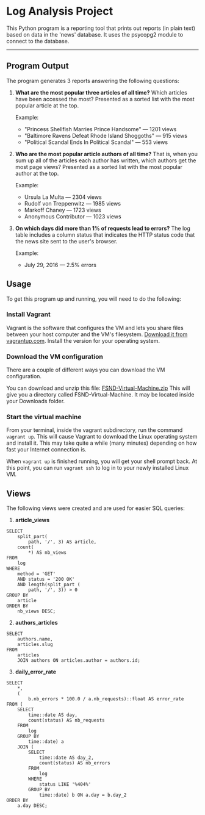 # Log Analysis Project
This Python program is a reporting tool that prints out reports (in plain text) based on  data in the 'news' database. It uses the psycopg2 module to connect to the database.  

* * *

## Program Output

The program generates 3 reports answering the following questions:

1. **What are the most popular three articles of all time?** Which articles have been accessed the most? Presented as a sorted list with the most popular article at the top.

    Example:  
    + "Princess Shellfish Marries Prince Handsome" — 1201 views
    + "Baltimore Ravens Defeat Rhode Island Shoggoths" — 915 views
    + "Political Scandal Ends In Political Scandal" — 553 views


2. **Who are the most popular article authors of all time?** That is, when you sum up all of the articles each author has written, which authors get the most page views? Presented as a sorted list with the most popular author at the top.

    Example:  
    + Ursula La Multa — 2304 views
    + Rudolf von Treppenwitz — 1985 views
    + Markoff Chaney — 1723 views
    + Anonymous Contributor — 1023 views


3. **On which days did more than 1% of requests lead to errors?** The log table includes a column status that indicates the HTTP status code that the news site sent to the user's browser.

    Example:  
    + July 29, 2016 — 2.5% errors

## Usage
To get this program up and running, you will need to do the following:


### Install Vagrant
Vagrant is the software that configures the VM and lets you share files between your host computer and the VM's filesystem. [Download it from vagrantup.com](https://www.vagrantup.com/downloads.html). Install the version for your operating system.

### Download the VM configuration
There are a couple of different ways you can download the VM configuration.

You can download and unzip this file: [FSND-Virtual-Machine.zip](https://s3.amazonaws.com/video.udacity-data.com/topher/2018/April/5acfbfa3_fsnd-virtual-machine/fsnd-virtual-machine.zip) This will give you a directory called FSND-Virtual-Machine. It may be located inside your Downloads folder.

### Start the virtual machine
From your terminal, inside the vagrant subdirectory, run the command `vagrant up`. This will cause Vagrant to download the Linux operating system and install it. This may take quite a while (many minutes) depending on how fast your Internet connection is.

When `vagrant up` is finished running, you will get your shell prompt back. At this point, you can run `vagrant ssh` to log in to your newly installed Linux VM.

## Views
The following views were created and are used for easier SQL queries:

1. **article_views**

~~~~CREATE VIEW article_views AS
SELECT
    split_part(
        path, '/', 3) AS article,
    count(
        *) AS nb_views
FROM
    log
WHERE
    method = 'GET'
    AND status = '200 OK'
    AND length(split_part (
        path, '/', 3)) > 0
GROUP BY
    article
ORDER BY
    nb_views DESC;
~~~~

2. **authors_articles**

~~~~CREATE VIEW authors_articles AS
SELECT
    authors.name,
    articles.slug
FROM
    articles
    JOIN authors ON articles.author = authors.id;
~~~~

3. **daily_error_rate**

~~~~CREATE VIEW daily_error_rate AS
SELECT
    *,
    (
        b.nb_errors * 100.0 / a.nb_requests)::float AS error_rate
FROM (
    SELECT
        time::date AS day,
        count(status) AS nb_requests
    FROM
        log
    GROUP BY
        time::date) a
    JOIN (
        SELECT
            time::date AS day_2,
            count(status) AS nb_errors
        FROM
            log
        WHERE
            status LIKE '%404%'
        GROUP BY
            time::date) b ON a.day = b.day_2
ORDER BY
    a.day DESC;
~~~~


